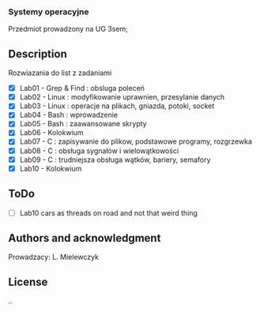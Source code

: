 ### Systemy operacyjne
Przedmiot prowadzony na UG 3sem;

## Description
Rozwiazania do list z zadaniami
- [x] Lab01 - Grep & Find : obsluga poleceń
- [x] Lab02 - Linux : modyfikowanie uprawnien, przesylanie danych
- [x] Lab03 - Linux : operacje na plikach, gniazda, potoki, socket
- [x] Lab04 - Bash : wprowadzenie 
- [x] Lab05 - Bash : zaawansowane skrypty
- [x] Lab06 - Kolokwium
- [x] Lab07 - C : zapisywanie do plikow, podstawowe programy, rozgrzewka
- [x] Lab08 - C : obsługa sygnałów i wielowątkowości
- [x] Lab09 - C : trudniejsza obsługa wątków, bariery, semafory
- [x] Lab10 - Kolokwium

## ToDo
- [ ] Lab10 cars as threads on road and not that weird thing

## Authors and acknowledgment
Prowadzacy: L. Mielewczyk


## License
..
